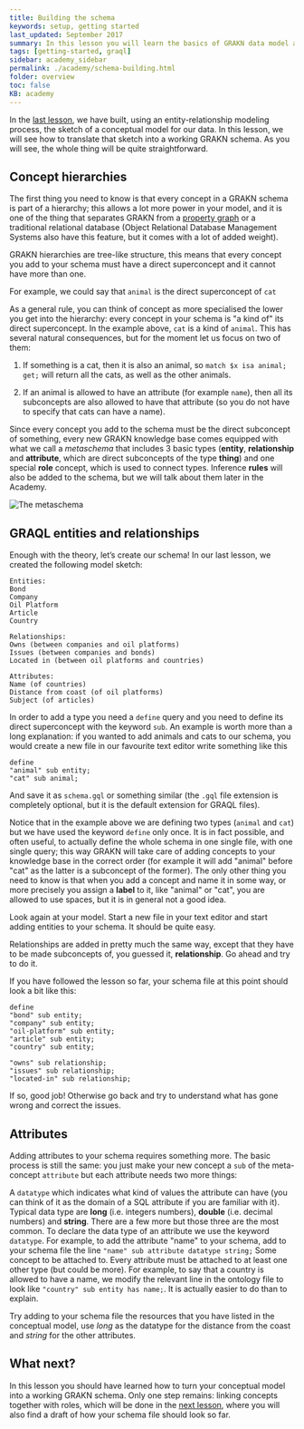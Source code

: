 ```yaml
---
title: Building the schema
keywords: setup, getting started
last_updated: September 2017
summary: In this lesson you will learn the basics of GRAKN data model and start turning your conceptual model into a GRAKN schema
tags: [getting-started, graql]
sidebar: academy_sidebar
permalink: ./academy/schema-building.html
folder: overview
toc: false
KB: academy
---
```

In the [last lesson](/academy/conceptual-modeling-intro.html), we have built, using an entity-relationship modeling process, the sketch of a conceptual model for our data. In this lesson, we will see how to translate that sketch into a working GRAKN schema. As you will see, the whole thing will be quite straightforward.

## Concept hierarchies
The first thing you need to know is that every concept in a GRAKN schema is part of a hierarchy; this allows a lot more power in your model, and it is one of the thing that separates GRAKN from a [property graph](https://github.com/tinkerpop/gremlin/wiki/Defining-a-Property-Graph) or a traditional relational database (Object Relational Database Management Systems also have this feature, but it comes with a lot of added weight).

GRAKN hierarchies are tree-like structure, this means that every concept you add to your schema must have a direct superconcept and it cannot have more than one.

For example, we could say that `animal` is the direct superconcept of `cat`

As a general rule, you can think of concept as more specialised the lower you get into the hierarchy: every concept in your schema is "a kind of" its direct superconcept. In the example above, `cat` is a kind of `animal`. This has several natural consequences, but for the moment let us focus on two of them:

  1. If something is a cat, then it is also an animal, so `match $x isa animal; get;` will return all the cats, as well as the other animals.

  1. If an animal is allowed to have an attribute (for example `name`), then all its subconcepts are also allowed to have that attribute (so you do not have to specify that cats can have a name).

Since every concept you add to the schema must be the direct subconcept of something, every new GRAKN knowledge base comes equipped with what we call a _metaschema_ that includes 3 basic types (**entity**, **relationship** and **attribute**,  which are direct subconcepts of the type **thing**) and one special **role** concept, which is used to connect types. Inference **rules** will also be added to the schema, but we will talk about them later in the Academy.

  ![The metaschema](/images/academy/3-schema/meta-schema.png)

## GRAQL entities and relationships
Enough with the theory, let’s create our schema! In our last lesson, we created the following model sketch:

```
Entities:
Bond
Company
Oil Platform
Article
Country

Relationships:
Owns (between companies and oil platforms)
Issues (between companies and bonds)
Located in (between oil platforms and countries)

Attributes:
Name (of countries)
Distance from coast (of oil platforms)
Subject (of articles)
```

In order to add a type you need a `define` query and you need to define its direct superconcept with the keyword `sub`. An example is worth more than a long explanation: if you wanted to add animals and cats to our schema, you would create a new file in our favourite text editor write something like this

```graql
define
"animal" sub entity;
"cat" sub animal;
```

And save it as `schema.gql` or something similar (the `.gql` file extension is completely optional, but it is the default extension for GRAQL files).

Notice that in the example above we are defining two types (`animal` and `cat`) but we have used the keyword `define` only once. It is in fact possible, and often useful, to actually define the whole schema in one single file, with one single query; this way GRAKN will take care of adding concepts to your knowledge base in the correct order (for example it will add "animal" before "cat" as the latter is a subconcept of the former).
The only other thing you need to know is that when you add a concept and name it in some way, or more precisely you assign a **label** to it, like "animal" or "cat", you are allowed to use spaces, but it is in general not a good idea.

Look again at your model. Start a new file in your text editor and start adding entities to your schema. It should be quite easy.

Relationships are added in pretty much the same way, except that they have to be made subconcepts of, you guessed it,  **relationship**. Go ahead and try to do it.

If you have followed the lesson so far, your schema file at this point should look a bit like this:

```graql
define
"bond" sub entity;
"company" sub entity;
"oil-platform" sub entity;
"article" sub entity;
"country" sub entity;

"owns" sub relationship;
"issues" sub relationship;
"located-in" sub relationship;
```

If so, good job! Otherwise go back and try to understand what has gone wrong and correct the issues.


## Attributes
Adding attributes to your schema requires something more. The basic process is still the same: you just make your new concept a `sub` of the meta-concept `attribute` but each attribute needs two more things:

A `datatype` which indicates what kind of values the attribute can have (you can think of it as the domain of a SQL attribute if you are familiar with it). Typical data type are **long** (i.e. integers numbers), **double** (i.e. decimal numbers) and **string**. There are a few more but those three are the most common. To declare the data type of an attribute we use the keyword `datatype`. For example, to add the attribute "name" to your schema, add to your schema file the line `"name" sub attribute datatype string;`
Some concept to be attached to. Every attribute must be attached to at least one other type (but could be more). For example, to say that a country is allowed to have a name, we modify the relevant line in the ontology file to look like `"country" sub entity has name;`. It is actually easier to do than to explain.

Try adding to your schema file the resources that you have listed in the conceptual model, use _long_ as the datatype for the distance from the coast and _string_ for the other attributes.


## What next?
In this lesson you should have learned how to turn your conceptual model into a working GRAKN schema. Only one step remains: linking concepts together with roles, which will be done in the [next lesson](/academy/schema-building-continued.html), where you will also find a draft of how your schema file should look so far.

